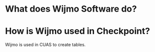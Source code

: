 # What does Wijmo Software do?


# How is Wijmo used in Checkpoint?

Wijmo is used in CUAS to create tables.